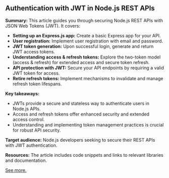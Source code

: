 ## Authentication with JWT in Node.js REST APIs

**Summary:** This article guides you through securing Node.js REST APIs with JSON Web Tokens (JWT). It covers:

- **Setting up an Express.js app:** Create a basic Express app for your API.
- **User registration:** Implement user registration with email and password.
- **JWT token generation:** Upon successful login, generate and return JWT access tokens.
- **Understanding access & refresh tokens:** Explore the two-token model (access & refresh) for extended access and secure token refresh.
- **API protection with JWT:** Secure your API endpoints by requiring a valid JWT token for access.
- **Retire refresh tokens:** Implement mechanisms to invalidate and manage refresh token lifespans.

**Key takeaways:**

- JWTs provide a secure and stateless way to authenticate users in Node.js APIs.
- Access and refresh tokens offer enhanced security and extended access control.
- Understanding and implementing token management practices is crucial for robust API security.

**Target audience:** Node.js developers seeking to secure their REST APIs with JWT authentication.

**Resources:** The article includes code snippets and links to relevant libraries and documentation.

[See more.](https://medium.com/@prashantramnyc/authenticate-rest-apis-in-node-js-using-jwt-json-web-tokens-f0e97669aad3)
